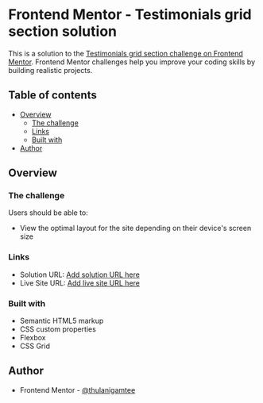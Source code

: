 # Frontend Mentor - Testimonials grid section solution

This is a solution to the [Testimonials grid section challenge on Frontend Mentor](https://www.frontendmentor.io/challenges/testimonials-grid-section-Nnw6J7Un7). Frontend Mentor challenges help you improve your coding skills by building realistic projects.

## Table of contents

- [Overview](#overview)
  - [The challenge](#the-challenge)
  - [Links](#links)
  - [Built with](#built-with)
- [Author](#author)

## Overview

### The challenge

Users should be able to:

- View the optimal layout for the site depending on their device's screen size

### Links

- Solution URL: [Add solution URL here](https://github.com/thulanigamtee/css-grid-section/upload)
- Live Site URL: [Add live site URL here](https://css-grid-testimonials.netlify.app/)

### Built with

- Semantic HTML5 markup
- CSS custom properties
- Flexbox
- CSS Grid

## Author

- Frontend Mentor - [@thulanigamtee](https://www.frontendmentor.io/profile/thulanigamtee)
